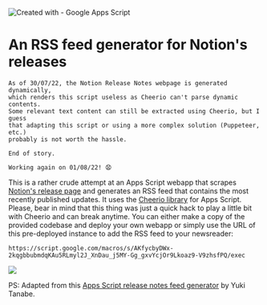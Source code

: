 ![Created with - Google Apps Script](https://img.shields.io/static/v1?label=Created+with&message=Google+Apps+Script&color=blue)

# An RSS feed generator for Notion's releases

```
As of 30/07/22, the Notion Release Notes webpage is generated dynamically,
which renders this script useless as Cheerio can't parse dynamic contents.
Some relevant text content can still be extracted using Cheerio, but I guess
that adapting this script or using a more complex solution (Puppeteer, etc.)
probably is not worth the hassle.

End of story.

Working again on 01/08/22! 😧
```

This is a rather crude attempt at an Apps Script webapp that scrapes [Notion's release page](https://www.notion.so/releases) and generates an RSS feed that contains the most recently published updates. It uses the [Cheerio library](1ReeQ6WO8kKNxoaA_O0XEQ589cIrRvEBA9qcWpNqdOP17i47u6N9M5Xh0) for Apps Script. Please, bear in mind that this thing was just a quick hack to play a little bit with Cheerio and can break anytime. You can either make a copy of the provided codebase and deploy your own webapp or simply use the URL of this pre-deployed instance to add the RSS feed to your newsreader:

```
https://script.google.com/macros/s/AKfycbyDWx-2kqgbbubmdqKAu5RLmyl2J_XnDau_j5MY-Gg_gxvYcjOr9Lkoaz9-V9zhsfPQ/exec
```

![](https://user-images.githubusercontent.com/12829262/176777336-656e2566-e18f-4776-a66d-ccaa3a92fb10.gif)

PS: Adapted from this [Apps Script release notes feed generator](https://github.com/tanabee/google-apps-script-release-notes-feed) by Yuki Tanabe.
